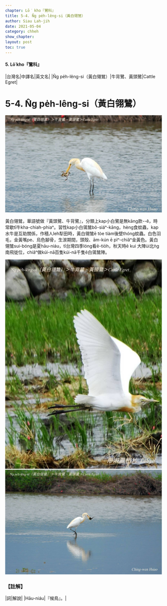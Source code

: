 ```yaml
---
chapter: Lō͘ kho『鷺科』
title: 5-4. N̂g pe̍h-lêng-si（黃白翎鷥）
author: Siau Lah-jih
date: 2021-05-04
category: chheh
show_chapter:
layout: post
toc: true
---
```


#### 5. Lō͘ kho『鷺科』

|台灣名|中譯名|英文名|
|N̂g pe̍h-lêng-si（黃白翎鷥）|牛背鷺、黃頭鷺|Cattle Egret|


# 5-4. N̂g pe̍h-lêng-si（黃白翎鷥）

![](../too5/05/05-4-1.黃白翎鷥.jpg)


黃白翎鷥，華語號做『黃頭鷺、牛背鷺』，分類上kap小白鷺是無kāng款--ê，時常歇tī牛kha-chiah-phiaⁿ。習性kap小白鴒鷥bô-siáⁿ-kāng，hèng食蚊蟲，kap水牛是互助關係，作穡人leh犁田時，黃白翎鷥ē tòe tiàm後壁thóng蚊蟲。白色羽毛，金黃嘴pe、烏色腳骨，生湠期間，頭殼、ām-kún ē pìⁿ-chiâⁿ金黃色。黃白翎鷥sui-bóng是夏hāu-niáu，tī台灣四季lóng看ē-tio̍h，秋天時ē kui 大陣ùi北ǹg南飛徙位，chiâⁿ做kúi-nā百隻kúi-nā千隻ê白鴒鷥陣。


![](../too5/05/05-4-2.黃白鴒鷥.jpg)
![](../too5/05/05-4-3.黃白鴒鷥.jpg)

### 【註解】

|詞|解說|
|Hāu-niáu|『候鳥』。|
